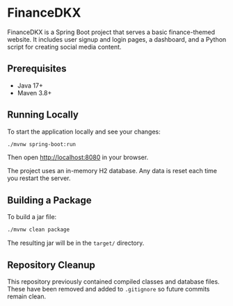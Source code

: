 # FinanceDKX

FinanceDKX is a Spring Boot project that serves a basic finance-themed website. It includes user signup and login pages, a dashboard, and a Python script for creating social media content.

## Prerequisites

- Java 17+
- Maven 3.8+

## Running Locally

To start the application locally and see your changes:

```bash
./mvnw spring-boot:run
```

Then open [http://localhost:8080](http://localhost:8080) in your browser.

The project uses an in-memory H2 database. Any data is reset each time you restart the server.

## Building a Package

To build a jar file:

```bash
./mvnw clean package
```

The resulting jar will be in the `target/` directory.

## Repository Cleanup

This repository previously contained compiled classes and database files. These have been removed and added to `.gitignore` so future commits remain clean.
